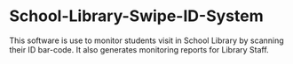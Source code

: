 # School-Library-Swipe-ID-System
This software is use to monitor students visit in School Library by scanning their ID bar-code. It also generates monitoring reports for Library Staff.
